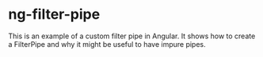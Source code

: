 # ng-filter-pipe
This is an example of a custom filter pipe in Angular. It shows how to create a FilterPipe and why it might be useful to have impure pipes.
